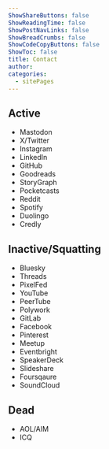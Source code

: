 ```yaml
---
ShowShareButtons: false
ShowReadingTime: false
ShowPostNavLinks: false
ShowBreadCrumbs: false
ShowCodeCopyButtons: false
ShowToc: false
title: Contact
author:
categories:
  - sitePages
---
```


## Active
* Mastodon
* X/Twitter
* Instagram 
* LinkedIn
* GitHub
* Goodreads
* StoryGraph
* Pocketcasts
* Reddit
* Spotify
* Duolingo
* Credly
 
## Inactive/Squatting
* Bluesky
* Threads
* PixelFed
* YouTube
* PeerTube
* Polywork
* GitLab
* Facebook
* Pinterest
* Meetup
* Eventbright
* SpeakerDeck
* Slideshare
* Foursqaure
* SoundCloud
 
## Dead
* AOL/AIM
* ICQ